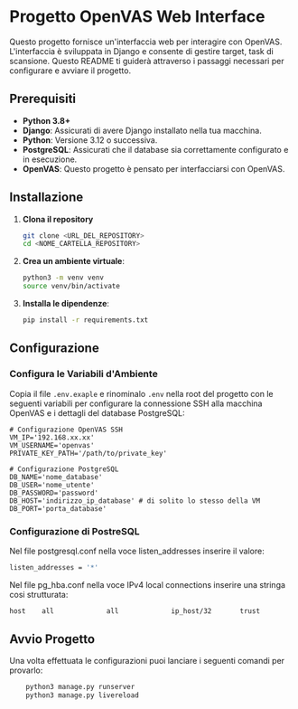 # Progetto OpenVAS Web Interface

Questo progetto fornisce un'interfaccia web per interagire con OpenVAS. L'interfaccia è sviluppata in Django e consente di gestire target, task di scansione. Questo README ti guiderà attraverso i passaggi necessari per configurare e avviare il progetto.

## Prerequisiti

- **Python 3.8+**
- **Django**: Assicurati di avere Django installato nella tua macchina.
- **Python**: Versione 3.12 o successiva.
- **PostgreSQL**: Assicurati che il database sia correttamente configurato e in esecuzione.
- **OpenVAS**: Questo progetto è pensato per interfacciarsi con OpenVAS.


## Installazione

1. **Clona il repository**

    ```bash
    git clone <URL_DEL_REPOSITORY>
    cd <NOME_CARTELLA_REPOSITORY>
    ```

2. **Crea un ambiente virtuale**:

    ```bash
    python3 -m venv venv
    source venv/bin/activate
    ```

3. **Installa le dipendenze**:


    ```bash
    pip install -r requirements.txt
    ```

## Configurazione

### Configura le Variabili d'Ambiente

Copia il file `.env.exaple` e rinominalo `.env` nella root del progetto con le seguenti variabili per configurare la connessione SSH alla macchina OpenVAS e i dettagli del database PostgreSQL:

```dotenv
# Configurazione OpenVAS SSH
VM_IP='192.168.xx.xx'
VM_USERNAME='openvas'
PRIVATE_KEY_PATH='/path/to/private_key'

# Configurazione PostgreSQL
DB_NAME='nome_database'
DB_USER='nome_utente'
DB_PASSWORD='password'
DB_HOST='indirizzo_ip_database' # di solito lo stesso della VM
DB_PORT='porta_database'
```

### Configurazione di PostreSQL

Nel file postgresql.conf nella voce listen_addresses inserire il valore:
```bash
listen_addresses = '*'
```

Nel file pg_hba.conf nella voce IPv4 local connections inserire una stringa cosi strutturata:

```bash
host    all             all             ip_host/32       trust
```
## Avvio Progetto

Una volta effettuata le configurazioni puoi lanciare i seguenti comandi per provarlo:

```bash
    python3 manage.py runserver
    python3 manage.py livereload
```
